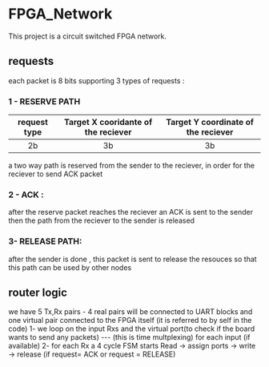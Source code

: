 # FPGA_Network
This project is a circuit switched FPGA network.
## requests
each packet is 8 bits supporting 3 types of requests :
### 1 - RESERVE PATH
| request type | Target X cooridante of the reciever | Target Y coordinate of the reciever |
| :---:   | :---: | :---: |
| 2b | 3b | 3b |


a two way path is reserved from the sender to the reciever, in order for the reciever to send ACK packet
### 2 - ACK :
after the reserve packet reaches the reciever an ACK is sent to the sender then the path from the reciever to the sender is released
### 3- RELEASE PATH:
after the sender is done , this packet is sent to release the resouces so that this path can be used by other nodes
## router logic
 we have 5 Tx,Rx pairs - 4 real pairs will be connected to UART blocks and one virtual pair connected to the FPGA itself (it is referred to by self in the code)
1- we loop on the input Rxs and the virtual port(to check if the board wants to send any packets) --- (this is time multplexing)
for each input (if available)
2- for each Rx a 4 cycle FSM starts
Read -> assign ports -> write -> release (if request= ACK or request = RELEASE)



